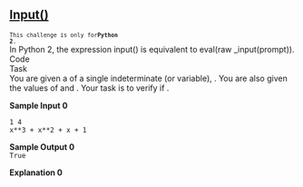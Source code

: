 ## **[Input()](https://www.hackerrank.com/challenges/input)** 
<sub> <code>This challenge is only for</code><strong><code>Python 2</code></strong><code>.</code> </sub><br>In Python 2, the expression input() is equivalent to eval(raw _input(prompt)).<br>Code<br>Task<br>You are given a of a single indeterminate (or variable), .
You are also given the values of and . Your task is to verify if .


**Sample Input 0**
```
1 4
x**3 + x**2 + x + 1
```

**Sample Output 0**  
`True`


**Explanation 0**  


